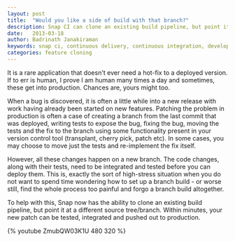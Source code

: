```yaml
---
layout: post
title:  "Would you like a side of build with that branch?"
description: Snap CI can clone an existing build pipeline, but point it at a different source tree/branch. Within minutes, your new patch can be tested, integrated and pushed out to production
date:   2013-03-18
author: Badrinath Janakiraman
keywords: snap ci, continuous delivery, continuous integration, developer tools, github
categories: feature cloning
---
```


It is a rare application that doesn't ever need a hot-fix to a deployed version. If to err is human, I prove I am human many times a day and sometimes, these get into production. Chances are, yours might too.

When a bug is discovered, it is often a little while into a new release with work having already been started on new features. Patching the problem in production is often a case of creating a branch from the last commit that was deployed, writing tests to expose the bug, fixing the bug, moving the tests and the fix to the branch using some functionality present in your version control tool (transplant, cherry pick, patch etc). In some cases, you may choose to move just the tests and re-implement the fix itself.

However, all these changes happen on a new branch. The code changes, along with their tests, need to be integrated and tested before you can deploy them. This is, exactly the sort of high-stress situation when you do not want to spend time wondering how to set up a branch build - or worse still, find the whole process too painful and forgo a branch build altogether.

To help with this, Snap now has the ability to clone an existing build pipeline, but point it at a different source tree/branch. Within minutes, your new patch can be tested, integrated and pushed out to production.

{% youtube ZmubQW03K1U 480 320 %}

